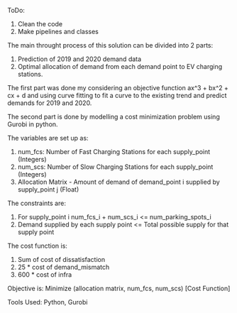 ToDo: 
1) Clean the code 
2) Make pipelines and classes

The main throught process of this solution can be divided into 2 parts: 
1) Prediction of 2019 and 2020 demand data
2) Optimal allocation of demand from each demand point to EV charging stations. 

The first part was done my considering an objective function ax^3 + bx^2 + cx + d and using 
curve fitting to fit a curve to the existing trend and predict demands for 2019 and 2020. 

The second part is done by modelling a cost minimization problem using Gurobi in python. 

The variables are set up as: 
 1) num_fcs: Number of Fast Charging Stations for each supply_point (Integers)
 2) num_scs: Number of Slow Charging Stations for each supply_point (Integers)
 3) Allocation Matrix - Amount of demand of demand_point i supplied by supply_point j (Float)

The constraints are: 
 1) For supply_point i num_fcs_i + num_scs_i <= num_parking_spots_i
 2) Demand supplied by each supply point <= Total possible supply for that supply point
 
The cost function is: 
 1) Sum of cost of dissatisfaction
 2) 25 * cost of demand_mismatch
 3) 600 * cost of infra

Objective is: Minimize (allocation matrix, num_fcs, num_scs) [Cost Function]

Tools Used: Python, Gurobi
